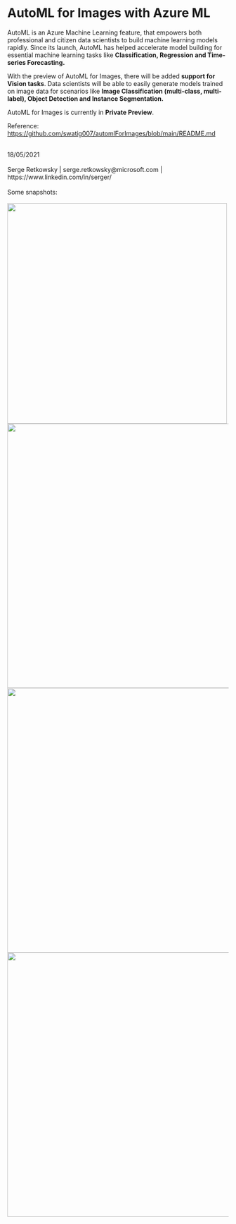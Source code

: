 # AutoML for Images with Azure ML

AutoML is an Azure Machine Learning feature, that empowers both professional and citizen data scientists to build machine learning models rapidly. Since its launch, AutoML has helped accelerate model building for essential machine learning tasks like **Classification, Regression and Time-series Forecasting.**

With the preview of AutoML for Images, there will be added **support for Vision tasks**. 
Data scientists will be able to easily generate models trained on image data for scenarios like **Image Classification (multi-class, multi-label), Object Detection and Instance Segmentation.**

AutoML for Images is currently in **Private Preview**.

Reference:
https://github.com/swatig007/automlForImages/blob/main/README.md

<br>
18/05/2021<br><br>
Serge Retkowsky | serge.retkowsky@microsoft.com | https://www.linkedin.com/in/serger/
<br>
<br>
Some snapshots:
<br><br>
<img src="https://github.com/retkowsky/AutoMLforImages/blob/main/images/automl-images-snapshot (1).jpg?raw=true" width=500>
<img src="https://github.com/retkowsky/AutoMLforImages/blob/main/images/automl-images-snapshot (2).jpg?raw=true" width=600>
<img src="https://github.com/retkowsky/AutoMLforImages/blob/main/images/automl-images-snapshot (3).jpg?raw=true" width=600>
<img src="https://github.com/retkowsky/AutoMLforImages/blob/main/images/automl-images-snapshot (4).jpg?raw=true" width=600>
